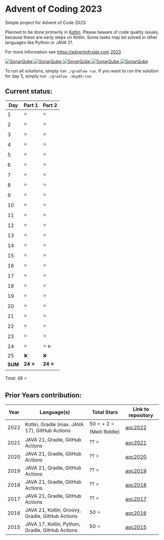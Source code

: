 # Advent of Coding 2023

Simple project for Advent of Code 2023.

Planned to be done primarily in [Kotlin](https://kotlinlang.org). Please beware of code quality issues, because these
are early steps on Kotlin. Some tasks may be solved in other languages like Python or JAVA 21.

For more information see https://adventofcode.com [2023](https://adventofcode.com/2023)

[![SonarQube](https://sonarcloud.io/api/project_badges/measure?project=de.havox_design.aoc2023%3Aadvent_of_code_2023&metric=alert_status "The current SonarQube analysis status")
![SonarQube](https://sonarcloud.io/api/project_badges/measure?project=de.havox_design.aoc2023%3Aadvent_of_code_2023&metric=coverage "The current coverage")
![SonarQube](https://sonarcloud.io/api/project_badges/measure?project=de.havox_design.aoc2023%3Aadvent_of_code_2023&metric=bugs "The current number of SonarQube bugs")
![SonarQube](https://sonarcloud.io/api/project_badges/measure?project=de.havox_design.aoc2023%3Aadvent_of_code_2023&metric=vulnerabilities "The current number of SonarQube vulnerabilities")
![SonarQube](https://sonarcloud.io/api/project_badges/measure?project=de.havox_design.aoc2023%3Aadvent_of_code_2023&metric=code_smells "The current number of SonarQube code smells")](https://sonarcloud.io/dashboard?id=de.havox_design.aoc2023%3Aadvent_of_code_2023)

To run all solutions, simply run `./gradlew run`. If you want to run the solution for day 5, simply run
`./gradlew :day05:run`.

## Current status:

| Day     | Part 1   | Part 2                                                                                                                                                          |
|---------|----------|-----------------------------------------------------------------------------------------------------------------------------------------------------------------|
| 1       | ⭐        | ⭐                                                                                                                                                               |
| 2       | ⭐        | ⭐                                                                                                                                                               |
| 3       | ⭐        | ⭐                                                                                                                                                               |
| 4       | ⭐        | ⭐                                                                                                                                                               |
| 5       | ⭐        | ⭐                                                                                                                                                               |
| 6       | ⭐        | ⭐                                                                                                                                                               |
| 7       | ⭐        | ⭐                                                                                                                                                               |
| 8       | ⭐        | ⭐                                                                                                                                                               |
| 9       | ⭐        | ⭐                                                                                                                                                               |
| 10      | ⭐        | ⭐                                                                                                                                                               |
| 11      | ⭐        | ⭐                                                                                                                                                               |
| 12      | ⭐        | ⭐                                                                                                                                                               |
| 13      | ⭐        | ⭐                                                                                                                                                               |
| 14      | ⭐        | ⭐                                                                                                                                                               |
| 15      | ⭐        | ⭐                                                                                                                                                               |
| 16      | ⭐        | ⭐                                                                                                                                                               |
| 17      | ⭐        | ⭐                                                                                                                                                               |
| 18      | ⭐        | ⭐                                                                                                                                                               |
| 19      | ⭐        | ⭐                                                                                                                                                               |
| 20      | ⭐        | ⭐                                                                                                                                                               |
| 21      | ⭐        | ⭐                                                                                                                                                               |
| 22      | ⭐        | ⭐                                                                                                                                                               |
| 23      | ⭐        | ⭐                                                                                                                                                               |
| 24      | ⭐        | ⭐ <img src="https://s3.dualstack.us-east-2.amazonaws.com/pythondotorg-assets/media/community/logos/python-logo-only.png" width="10" height="12" alt="Python" /> |
| 25      | ❌        | ❌                                                                                                                                                               |
| **SUM** | **24 ⭐** | **24 ⭐**                                                                                                                                                        |

Total: 48 ⭐

## Prior Years contribution:
| Year | Language(s)                                     | Total Stars               | Link to repository                                   |
|------|-------------------------------------------------|---------------------------|------------------------------------------------------|
| 2022 | Kotlin, Gradle (max. JAVA 17), GitHub Actions   | 50 ⭐ + 2 ⭐ (Meili Riddle) | [aoc2022](https://github.com/Gentleman1983/aoc2022)  |
| 2021 | JAVA 21, Gradle, GitHub Actions                 | ?? ⭐                      | [aoc2021](https://github.com/Gentleman1983/aoc2021)  |
| 2020 | JAVA 21, Gradle, GitHub Actions                 | ?? ⭐                      | [aoc2020](https://github.com/Gentleman1983/aoc2020)  |
| 2019 | JAVA 21, Gradle, GitHub Actions                 | ?? ⭐                      | [aoc2019](https://github.com/Gentleman1983/aoc2019)  |
| 2018 | JAVA 21, Gradle, GitHub Actions                 | ?? ⭐                      | [aoc2018](https://github.com/Gentleman1983/aoc2018)  |
| 2017 | JAVA 21, Gradle, GitHub Actions                 | ?? ⭐                      | [aoc2017](https://github.com/Gentleman1983/aoc2017)  |
| 2016 | JAVA 21, Kotlin, Groovy, Gradle, GitHub Actions | 50 ⭐                      | [aoc2016](https://github.com/Gentleman1983/aoc2016)  |
| 2015 | JAVA 17, Kotlin, Python, Gradle, GitHub Actions | 50 ⭐                      | [aoc2015](https://github.com/Gentleman1983/aoc2015)  |

